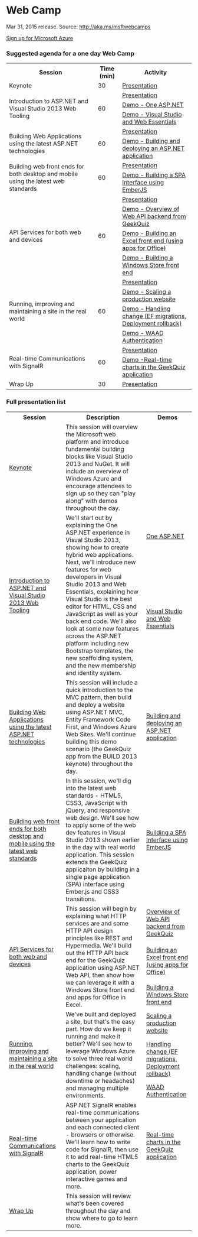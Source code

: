 ﻿<html lang="en">
   <head>
      <meta charset="utf-8">
      <meta http-equiv="X-UA-Compatible" content="IE=edge">
      <meta name="viewport" content="width=device-width, initial-scale=1">
      <title>AzureReadiness: Web Camp</title>
	  <link rel="stylesheet" href="style.css">
   </head>
   <body>
      <div class="container">
         <div class="jumbotron">
            <h1>Web Camp</h1>
            <p>Mar 31, 2015 release. Source: <a href="http://aka.ms/msftwebcamps">http://aka.ms/msftwebcamps</a></p>
            <p>
               <a href="http://aka.ms/CloudCamp-AzureTrial" class="btn btn-success">Sign up for Microsoft Azure</a>
            </p>
         </div>
         <div class="panel panel-default">
            <div class="panel-heading">
               <h3 class="panel-title">Suggested agenda for a one day Web Camp</h3>
            </div>
            <div class="panel-body">
               <table class="table table-bordered table-hover">
				  <colgroup>
						<col>
						<col>
						<col>
				  </colgroup>
          <tr>
             <th>Session</th>
             <th>Time (min)</th>
             <th>Activity</th>
          </tr>
          <tr>
						<td>Keynote</td>
					  <td>30</td>
					  <td><a href='Presentation/Keynote/Keynote.pptx'>Presentation</a></td>
					</tr>
          <tr>
					  <td rowspan="3">Introduction to ASP.NET and Visual Studio 2013 Web Tooling</td>
						<td rowspan="3">60</td>
						<td><a href='Presentation/ASPNET-and-VS-Web-Tooling/ASPNET-and-VS-Web-Tooling.pptx'>Presentation</a></td>
					</tr>
          <tr>
             <td><a href='Presentation/ASPNET-and-VS-Web-Tooling/One-ASP-NET/Demo.md'>Demo - One ASP.NET</a></td>
					</tr>
          <tr>
             <td><a href='Presentation/ASPNET-and-VS-Web-Tooling/Visual-Studio-and-Web-Essentials/DEMO.md'>Demo - Visual Studio and Web Essentials</a></td>
					</tr>
          <tr>
						<td rowspan="2">Building Web Applications using the latest ASP.NET technologies</td>
						<td rowspan="2">60</td>
						<td><a href='Presentation/Build-and-deploy-ASPNET/Build-and-deploy-ASPNET.pptx'>Presentation</a></td>
					</tr>
          <tr>
						<td><a href='Presentation/Build-and-deploy-ASPNET/GeekQuiz-Build-and-deploy-ASP/Demo.md'>Demo - Building and deploying an ASP.NET application</a></td>
					</tr>
          <tr>
						<td rowspan="2">Building web front ends for both desktop and mobile using the latest web standards</td>
						<td rowspan="2">60</td>
						<td><a href='Presentation/Modern-Web-Front-Ends/Modern-web-front-ends.pptx'>Presentation</a></td>
					</tr>
					<tr>
             <td><a href='Presentation/Modern-Web-Front-Ends/GeekQuiz-SPA-Interface/DEMO.md'>Demo - Building a SPA Interface using EmberJS</a></td>
					</tr>
          <tr>
						<td rowspan="4">API Services for both web and devices</td>
						<td rowspan="4">60</td>
						<td><a href='Presentation/HTTP-Services/HTTP-Services.pptx'>Presentation</a></td>
					</tr>
          <tr>
						<td><a href='Presentation/HTTP-Services/GeekQuiz-Web-API-backend/Demo.md'>Demo - Overview of Web API backend from GeekQuiz</a></td>
					</tr>
          <tr>
						<td><a href='Presentation/HTTP-Services/GeekQuiz-Excel-front-end/Demo.md'>Demo - Building an Excel front end (using apps for Office)</a></td>
					</tr>
          <tr>
						<td><a href='Presentation/HTTP-Services/GeekQuiz-Web-API-Windows-Store/DEMO.md'>Demo - Building a Windows Store front end</a></td>
					</tr>
					<tr>
						<td rowspan="4">Running, improving and maintaining a site in the real world</td>
						<td rowspan="4">60</td>
						<td><a href='Presentation/ASPNET-in-Production/ASPNET-in-Production.pptx'>Presentation</a></td>
					</tr>
          <tr>
             <td><a href='Presentation/ASPNET-in-Production/Scaling-a-production-website/DEMO.md'>Demo - Scaling a production website</a></td>
					</tr>
          <tr>
            <td><a href='Presentation/ASPNET-in-Production/Handling-change-EF-migrations/DEMO.md'>Demo - Handling change (EF migrations, Deployment rollback)</a></td>
					</tr>
          <tr>
             <td><a href='Presentation/ASPNET-in-Production/Windows-Azure-Active-Directory/Demo.md'>Demo - WAAD Authentication</a></td>
					</tr>
					<tr>
						<td rowspan="2">Real-time Communications with SignalR</td>
						<td rowspan="2">60</td>
						<td><a href='Presentation/Realtime/Realtime.pptx'>Presentation</a></td>
					</tr>
          <tr>
					   <td><a href='Presentation/Realtime/GeekQuiz-Real-time-charts/DEMO.md'>Demo -Real-time charts in the GeekQuiz application</a></td>
					</tr>
					<tr>
						<td>Wrap Up</td>
					  <td>30</td>
					  <td><a href='Presentation/Conclusion/Conclusion.pptx'>Presentation</a></td>
					</tr>
               </table>
            </div>
         </div>
         <div class="panel panel-default">
            <div class="panel-heading">
               <h3 class="panel-title">Full presentation list</h3>
            </div>
            <div class="panel-body">
               <table class="table table-bordered table-striped table-hover">
					<colgroup>
						<col>
						<col>
						<col>
					</colgroup>
					<tr>
						<th>Session</th>
						<th>Description</th>
						<th>Demos</th>
					</tr>
          <tr>
					   <td><a href='Presentation/Keynote/Keynote.pptx'>Keynote</a></td>
					   <td>This session will overview the Microsoft web platform and introduce fundamental building blocks like Visual Studio 2013 and NuGet. It will include an overview of Windows Azure and encourage attendees to sign up so they can "play along" with demos throughout the day.</td>
					   <td></td>
					</tr>
          <tr>
					   <td rowspan="2"><a href='Presentation/ASPNET-and-VS-Web-Tooling/ASPNET-and-VS-Web-Tooling.pptx'>Introduction to ASP.NET and Visual Studio 2013 Web Tooling</a></td>
					   <td rowspan="2">We'll start out by explaining the One ASP.NET experience in Visual Studio 2013, showing how to create hybrid web applications. Next, we'll introduce new features for web developers in Visual Studio 2013 and Web Essentials, explaining how Visual Studio is the best editor for HTML, CSS and JavaScript as well as your back end code. We'll also look at some new features across the ASP.NET platform including new Bootstrap templates, the new scaffolding system, and the new membership and identity system.</td>
             <td><a href='Presentation/ASPNET-and-VS-Web-Tooling/One-ASP-NET/Demo.md'>One ASP.NET</a></td>
					</tr>
          <tr>
             <td><a href='Presentation/ASPNET-and-VS-Web-Tooling/Visual-Studio-and-Web-Essentials/DEMO.md'>Visual Studio and Web Essentials</a></td>
					</tr>
          <tr>
					   <td><a href='Presentation/Build-and-deploy-ASPNET/Build-and-deploy-ASPNET.pptx'>Building Web Applications using the latest ASP.NET technologies</a></td>
					   <td>This session will include a quick introduction to the MVC pattern, then build and deploy a website using ASP.NET MVC, Entity Framework Code First, and Windows Azure Web Sites. We'll continue building this demo scenario (the GeekQuiz app from the BUILD 2013 keynote) throughout the day.</td>
             <td><a href='Presentation/Build-and-deploy-ASPNET/GeekQuiz-Build-and-deploy-ASP/Demo.md'>Building and deploying an ASP.NET application</a></td>
					</tr>
          <tr>
					   <td><a href='Presentation/Modern-Web-Front-Ends/Modern-web-front-ends.pptx'>Building web front ends for both desktop and mobile using the latest web standards</a></td>
					   <td>In this session, we'll dig into the latest web standards - HTML5, CSS3, JavaScript with jQuery, and responsive web design. We'll see how to apply some of the web dev features in Visual Studio 2013 shown earlier in the day with real world application. This session extends the GeekQuiz applicaiton by building in a single page application (SPA) interface using Ember.js and CSS3 transitions.</td>
             <td><a href='Presentation/Modern-Web-Front-Ends/GeekQuiz-SPA-Interface/DEMO.md'>Building a SPA Interface using EmberJS</a></td>
					</tr>
          <tr>
					   <td rowspan="3"><a href='Presentation/HTTP-Services/HTTP-Services.pptx'>API Services for both web and devices</a></td>
					   <td rowspan="3">This session will begin by explaining what HTTP services are and some HTTP API design principles like REST and Hypermedia. We'll build out the HTTP API back end for the GeekQuiz application using ASP.NET Web API, then show how we can leverage it with a Windows Store front end and apps for Office in Excel.</td>
             <td><a href='Presentation/HTTP-Services/GeekQuiz-Web-API-backend/Demo.md'>Overview of Web API backend from GeekQuiz</a></td>
					</tr>
          <tr>
             <td><a href='Presentation/HTTP-Services/GeekQuiz-Excel-front-end/Demo.md'>Building an Excel front end (using apps for Office)</a></td>
					</tr>
          <tr>
             <td><a href='Presentation/HTTP-Services/GeekQuiz-Web-API-Windows-Store/DEMO.md'>Building a Windows Store front end</a></td>
					</tr>
          <tr>
					   <td rowspan="3"><a href='Presentation/ASPNET-in-Production/ASPNET-in-Production.pptx'>Running, improving and maintaining a site in the real world</a></td>
					   <td rowspan="3">We've built and deployed a site, but that's the easy part. How do we keep it running and make it better? We'll see how to leverage Windows Azure to solve three real world challenges: scaling, handling change (without downtime or headaches) and managing multiple environments.</td>
             <td><a href='Presentation/ASPNET-in-Production/Scaling-a-production-website/DEMO.md'>Scaling a production website</a></td>
					</tr>
          <tr>
            <td><a href='Presentation/ASPNET-in-Production/Handling-change-EF-migrations/DEMO.md'>Handling change (EF migrations, Deployment rollback)</a></td>
					</tr>
          <tr>
             <td><a href='Presentation/ASPNET-in-Production/Windows-Azure-Active-Directory/Demo.md'>WAAD Authentication</a></td>
					</tr>
          <tr>
					   <td><a href='Presentation/Realtime/Realtime.pptx'>Real-time Communications with SignalR</a></td>
					   <td>ASP.NET SignalR enables real-time communications between your application and each connected client - browsers or otherwise. We'll learn how to write code for SignalR, then use it to add real-time HTML5 charts to the GeekQuiz application, power interactive games and more.</td>
					   <td><a href='Presentation/Realtime/GeekQuiz-Real-time-charts/DEMO.md'>Real-time charts in the GeekQuiz application</a></td>
					</tr>
          <tr>
					   <td><a href='Presentation/Conclusion/Conclusion.pptx'>Wrap Up</a></td>
					   <td>This session will review what's been covered throughout the day and show where to go to learn more.</td>
					   <td></td>
					</tr>
				 </table>
			</div>
      </div>
   </body>
</html>
